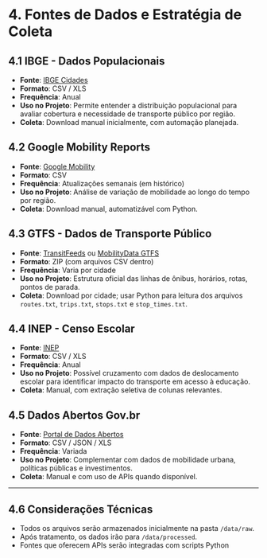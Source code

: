 # 4. Fontes de Dados e Estratégia de Coleta

## 4.1 IBGE - Dados Populacionais

- **Fonte**: [IBGE Cidades](https://cidades.ibge.gov.br/)
- **Formato**: CSV / XLS
- **Frequência**: Anual
- **Uso no Projeto**: Permite entender a distribuição populacional para avaliar cobertura e necessidade de transporte público por região.
- **Coleta**: Download manual inicialmente, com automação planejada.

## 4.2 Google Mobility Reports

- **Fonte**: [Google Mobility](https://www.google.com/covid19/mobility/)
- **Formato**: CSV
- **Frequência**: Atualizações semanais (em histórico)
- **Uso no Projeto**: Análise de variação de mobilidade ao longo do tempo por região.
- **Coleta**: Download manual, automatizável com Python.

## 4.3 GTFS - Dados de Transporte Público

- **Fonte**: [TransitFeeds](https://transitfeeds.com/) ou [MobilityData GTFS](https://github.com/MobilityData)
- **Formato**: ZIP (com arquivos CSV dentro)
- **Frequência**: Varia por cidade
- **Uso no Projeto**: Estrutura oficial das linhas de ônibus, horários, rotas, pontos de parada.
- **Coleta**: Download por cidade; usar Python para leitura dos arquivos `routes.txt`, `trips.txt`, `stops.txt` e `stop_times.txt`.

## 4.4 INEP - Censo Escolar

- **Fonte**: [INEP](https://inep.gov.br)
- **Formato**: CSV / XLS
- **Frequência**: Anual
- **Uso no Projeto**: Possível cruzamento com dados de deslocamento escolar para identificar impacto do transporte em acesso à educação.
- **Coleta**: Manual, com extração seletiva de colunas relevantes.

## 4.5 Dados Abertos Gov.br

- **Fonte**: [Portal de Dados Abertos](https://dados.gov.br/)
- **Formato**: CSV / JSON / XLS
- **Frequência**: Variada
- **Uso no Projeto**: Complementar com dados de mobilidade urbana, políticas públicas e investimentos.
- **Coleta**: Manual e com uso de APIs quando disponível.

---

## 4.6 Considerações Técnicas

- Todos os arquivos serão armazenados inicialmente na pasta `/data/raw`.
- Após tratamento, os dados irão para `/data/processed`.
- Fontes que oferecem APIs serão integradas com scripts Python
